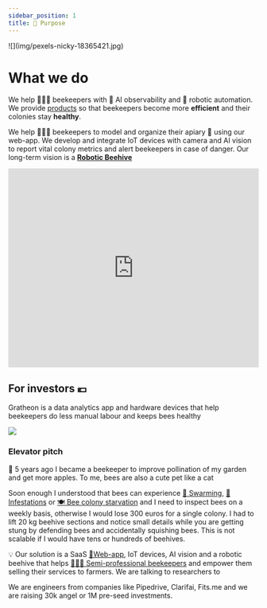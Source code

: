 ```yaml
---
sidebar_position: 1
title: 🌻 Purpose
---
```


<div style={{ height:150, overflow:"hidden", verticalAlign:"middle", marginBottom:10, borderRadius:5 }}><div style={{ marginTop: "-20%" }}>
![](img/pexels-nicky-18365421.jpg)
</div></div>

# What we do

We help 🧑🏻‍🚀 beekeepers with 🐝 AI observability and 🤖 robotic automation. 
We provide [products](../products/index.md) so that beekeepers become more **efficient** and their colonies stay **healthy**.

We help 🧑🏻‍🚀 beekeepers to model and organize their apiary 🐝 using our web-app. We develop and integrate IoT devices with camera and AI vision to report vital colony metrics and alert beekeepers in case of danger. Our long-term vision is a [**Robotic Beehive**](https://www.notion.so/Robotic-Beehive-fd9559a2950b44bc8291972299ced18e?pvs=21)

<iframe width="100%" height="400" src="https://www.youtube.com/embed/gM3AJEAhmXc" title="Call to action for automated beekeeping with Gratheon" frameborder="0" allow="accelerometer; autoplay; clipboard-write; encrypted-media; gyroscope; picture-in-picture; web-share" referrerpolicy="strict-origin-when-cross-origin" allowfullscreen></iframe>


## For investors 💶
Gratheon is a data analytics app and hardware devices that help beekeepers do less manual labour and keeps bees healthy

![](img/artjom-exhausted.png)

### Elevator pitch

📢 5 years ago I became a beekeeper to improve pollination of my garden and get more apples. To me, bees are also a cute pet like a cat

Soon enough I understood that bees can experience [🧶 Swarming](../🌨️%20Problems/🧶%20Swarming.md), [🦀 Infestations](../🌨️%20Problems/🦀%20Infestations.md)  or [🍽️ Bee colony starvation](../🌨️%20Problems/🍽️%20Bee%20colony%20starvation.md) and I need to inspect bees on a weekly basis, otherwise I would lose 300 euros for a single colony. I had to lift 20 kg beehive sections and notice small details while you are getting stung by defending bees and accidentally squishing bees. This is not scalable if I would have tens or hundreds of beehives.

💡 Our solution is a SaaS [📱Web-app](../products/📱Web-app/📱Web-app.md), IoT devices, AI vision and a robotic beehive that helps [👨🏻‍🚀 Semi-professional beekeepers](../products/clients/👨🏻‍🚀%20Semi-professional%20beekeepers.md) and empower them selling their services to farmers. We are talking to researchers to 

We are engineers from companies like Pipedrive, Clarifai, Fits.me and we are raising 30k angel or 1M pre-seed investments.
